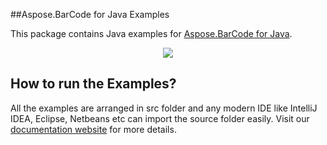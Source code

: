 ##Aspose.BarCode for Java Examples

This package contains Java examples for [Aspose.BarCode for Java](http://www.aspose.com/java/barcode-component.aspx).

<p align="center">
  <a title="Download complete Aspose.BarCode for Java source code" href="https://github.com/asposebarcode/Aspose_BarCode_Java/archive/master.zip">
	<img src="https://raw.github.com/AsposeExamples/java-examples-dashboard/master/images/downloadZip-Button-Large.png" />
  </a>
</p>

## How to run the Examples?

All the examples are arranged in src folder and any modern IDE like IntelliJ IDEA, Eclipse, Netbeans etc can import the source folder easily. Visit our [documentation website](http://www.aspose.com/docs/display/barcodejava/How+to+Run+the+Examples) for more details.

